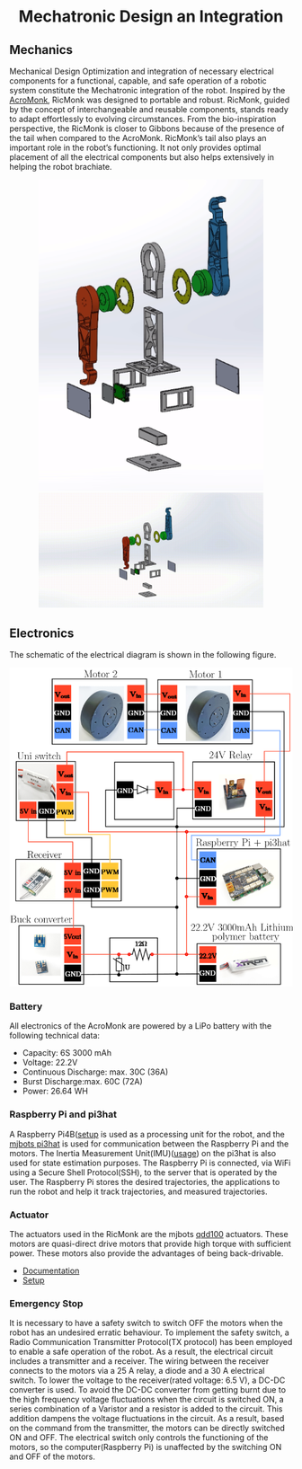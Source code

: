 <div align="center" >

# Mechatronic Design an Integration
</div>

## Mechanics
Mechanical Design Optimization and integration of necessary electrical components for a functional, capable, and safe operation of a robotic system constitute the Mechatronic integration of the robot. Inspired by the [AcroMonk](https://arxiv.org/abs/2305.08373), RicMonk was designed to portable and robust. RicMonk, guided by
the concept of interchangeable and reusable components, stands ready to adapt effortlessly to evolving circumstances. From the bio-inspiration perspective, the RicMonk is closer to Gibbons because of the presence of the tail when compared to the AcroMonk. RicMonk’s tail also plays an important role in the robot’s functioning. It not only provides optimal placement of all the electrical components but also helps extensively in helping the robot brachiate.

<div align="center">
<img width="400" src="/hardware/imagesAndGifs/explodedView.png" />
</div>


<div align="center">
<img width="400" src="/hardware/imagesAndGifs/explodedViewGif.gif" />
</div>


## Electronics
The schematic of the electrical diagram is shown in the following figure.

<div align="center">
<img width="800" src="/hardware/imagesAndGifs/electricalCircuit.png" />
</div>


### Battery
All electronics of the AcroMonk are powered by a LiPo battery with the following technical data:
- Capacity: $6\text{S}\ 3000 \text{ mAh}$ 
- Voltage: $22.2\text{V}$
- Continuous Discharge: max. $30\text{C } (36\text{A})$
- Burst Discharge:max. $60\text{C } (72\text{A})$
- Power: $26.64 \text{ WH}$

### Raspberry Pi and pi3hat
A Raspberry Pi4B([setup](../docs/README.md) is used as a processing unit for the robot, and the [mjbots pi3hat](https://mjbots.com/products/mjbots-pi3hat-r4-4b) is used for communication between the Raspberry Pi and the motors. The Inertia Measurement Unit(IMU)([usage](https://github.com/mjbots/pi3hat/blob/master/lib/python/examples/imu_example.py)) on the pi3hat is also used for state estimation purposes. The Raspberry Pi is connected, via WiFi using a Secure Shell Protocol(SSH), to the server that is operated by the user. The Raspberry Pi stores the desired trajectories, the applications to run the robot and help it track trajectories, and measured trajectories.


### Actuator
The actuators used in the RicMonk are the mjbots [qdd100](https://mjbots.com/collections/servos-and-controllers/products/qdd100-beta-3) actuators. These motors are quasi-direct drive motors that provide high torque with sufficient power. These motors also provide the advantages of being back-drivable. 
- [Documentation](https://github.com/mjbots/moteus)
- [Setup](https://www.youtube.com/watch?v=HHCBohdrCH8)


### Emergency Stop
It is necessary to have a safety switch to switch OFF the motors when the robot has an undesired erratic behaviour. To implement the safety switch, a Radio Communication Transmitter Protocol(TX protocol) has been employed to enable a safe operation of the robot. As a result, the electrical circuit includes a transmitter and a receiver. The wiring between the receiver connects to the motors via a 25 A relay, a diode and a 30 A electrical switch. To lower the voltage to the receiver(rated voltage: 6.5 V), a DC-DC converter is used. To avoid the DC-DC converter from getting burnt due to the high frequency voltage fluctuations when the circuit is switched ON, a series combination of a Varistor and a resistor is added to the circuit. This addition dampens the voltage fluctuations in the circuit. As
a result, based on the command from the transmitter, the motors can be directly switched ON and OFF. The electrical switch only controls the functioning of the motors, so the computer(Raspberry Pi) is unaffected by the switching ON and OFF of the motors.

